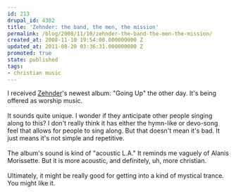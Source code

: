 ```yaml
---
id: 213
drupal_id: 4382
title: 'Zehnder: the band, the men, the mission'
permalink: /blog/2008/11/10/zehnder-the-band-the-men-the-mission/
created_at: 2008-11-10 19:54:00.000000000 Z
updated_at: 2011-08-20 03:36:31.000000000 Z
promoted: true
state: published
tags:
- christian music
---
```

I received <a href="http://www.ztheband.com/index.php">Zehnder</a>'s newest album: "Going Up" the other day. It's being offered as worship music.<br /><br />It sounds quite unique. I wonder if they anticipate other people singing along to this? I don't really think it has either the hymn-like or devo-song feel that allows for people to sing along. But that doesn't mean it's bad. It just means it's not simple and repetitive.<br /><br />The album's sound is kind of "acoustic L.A." It reminds me vaguely of Alanis Morissette. But it is more acoustic, and definitely, uh, more christian.<br /><br />Ultimately, it might be really good for getting into a kind of mystical trance. You might like it.
